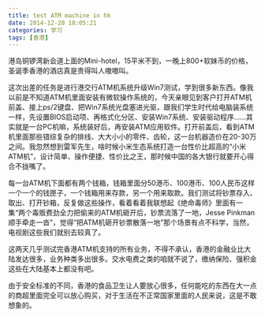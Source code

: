 ```yaml
---
title: test ATM machine in hk
date: 2014-12-20 18:05:21
categories: 学习
tags: [香港]
---
```


港岛铜锣湾新会道上面的Mini-hotel，15平米不到，一晚上800+软妹币的价格，圣诞季香港的酒店真是贵得叫人嗷嗷叫。

这次出差的任务是进行港交行ATM机系统升级Win7测试，学到很多新东西。像我以前是不知道ATM机里面安装有微软操作系统的，今天亲眼见到客户打开ATM机前盖、接上ps/2键盘、把Win7系统光盘塞进光驱，跟我们学生时代给电脑装系统一样，先设置BIOS启动项、再格式化分区、安装Win7系统、安装驱动程序……其实就是一台PC机嘛，系统装好后，再安装ATM应用软件。打开前盖后，看到ATM机里面那些错综复杂的排线、大大小小的零件、齿轮，这一台机器造价在20-30万之间。我忽然想到雷军先生，啥时候小米生态系统打造一台性价比超高的“小米ATM机”，设计简单、操作便捷、性价比之王，那时候中国的各大银行就要开心得合不拢嘴了。

每一台ATM机下面都有两个钱箱，钱箱里面分50港币、100港币、100人民币这样一个一个的钱匣子，一个钱箱用来存款，另一个用来取款。我们测试将钞票存入、取出、打开钞箱，反复做这些操作，看着看着我联想起《绝命毒师》里面有一集“两个毒贩费劲全力把偷来的ATM机砸开后，钞票流落了一地，Jesse Pinkman顺手牵走一沓”，觉得“把ATM机砸开钞票散落一地”那个场景有点不科学，当然，电视剧这些我们就别去较真了。

这两天几乎测试完香港ATM机支持的所有业务，不得不承认，香港的金融业比大陆发达很多，业务种类多出很多。交水电费之类的咱就不说了，缴纳保险、强积金这些在大陆基本上都没有吧。

由于安全标准的不同，香港的食品卫生让人要放心很多，任何能吃的东西在大一点的商超里面完全可以放心购买，对于生活在不正常国家里面的人民来说，这是不敢想象的。